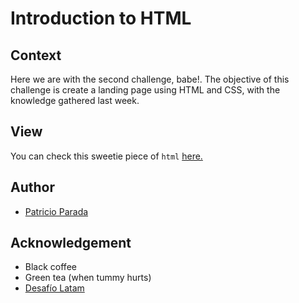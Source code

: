 # Introduction to HTML

## Context

Here we are with the second challenge, babe!. The objective of this challenge is create a landing page using HTML and CSS, with the knowledge gathered last week.

## View

You can check this sweetie piece of `html` [here.](https://pelafustan.github.io/challenge_02/)

## Author

* [Patricio Parada](https://github.com/pelafustan)

## Acknowledgement

* Black coffee
* Green tea (when tummy hurts)
* [Desafío Latam](https://desafiolatam.com)
